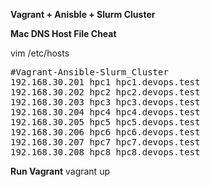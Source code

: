 **Vagrant + Anisble + Slurm Cluster**

**Mac DNS Host File Cheat**

vim /etc/hosts

<pre>
#Vagrant-Ansible-Slurm_Cluster
192.168.30.201 hpc1 hpc1.devops.test
192.168.30.202 hpc2 hpc2.devops.test
192.168.30.203 hpc3 hpc3.devops.test
192.168.30.204 hpc4 hpc4.devops.test
192.168.30.205 hpc5 hpc5.devops.test
192.168.30.206 hpc6 hpc6.devops.test
192.168.30.207 hpc7 hpc7.devops.test
192.168.30.208 hpc8 hpc8.devops.test
</pre>

**Run Vagrant**
vagrant up
